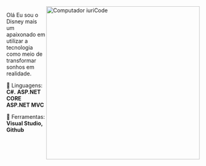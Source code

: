 <img src="https://raw.githubusercontent.com/MicaelliMedeiros/micaellimedeiros/master/image/computer-illustration.png" min-width="400px" max-width="400px" width="400px" align="right" alt="Computador iuriCode">

<p align="left"> 
  Olá Eu sou o Disney mais um apaixonado em utilizar a tecnologia como meio de transformar sonhos em realidade.
</p>

<p align="left">
  🦄 Linguagens: <strong>C#.</strong>
                  <strong>ASP.NET CORE</strong>
                  <strong>ASP.NET MVC</strong>
</p>

<p align="left">
  💼 Ferramentas: <strong>Visual Studio, </strong>
  <strong>Github</strong>
</p>
